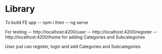 # Library

To build FE app 
-- npm i 
then 
-- ng serve

For testing
-- http://localhost:4200/user
-- http://localhost:4200/register 
-- http://localhost:4200/home       for adding Categories and Subcategories

User just can register, login and add Categories and Subcategories
